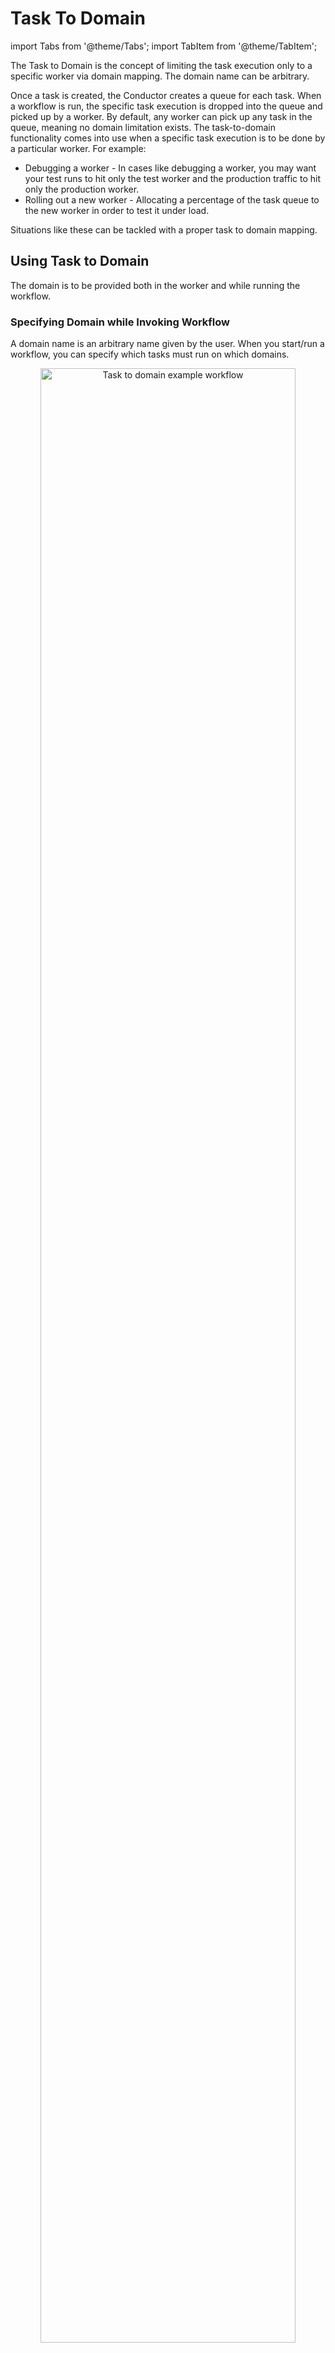# Task To Domain

import Tabs from '@theme/Tabs';
import TabItem from '@theme/TabItem';

The Task to Domain is the concept of limiting the task execution only to a specific worker via domain mapping. The domain name can be arbitrary.

Once a task is created, the Conductor creates a queue for each task. When a workflow is run, the specific task execution is dropped into the queue and picked up by a worker. By default, any worker can pick up any task in the queue, meaning no domain limitation exists.
The task-to-domain functionality comes into use when a specific task execution is to be done by a particular worker. For example:

* Debugging a worker - In cases like debugging a worker, you may want your test runs to hit only the test worker and the production traffic to hit only the production worker.
* Rolling out a new worker - Allocating a percentage of the task queue to the new worker in order to test it under load.

Situations like these can be tackled with a proper task to domain mapping.

## Using Task to Domain​

The domain is to be provided both in the worker and while running the workflow.

### Specifying Domain while Invoking Workflow​

A domain name is an arbitrary name given by the user. When you start/run a workflow, you can specify which tasks must run on which domains.

<p align="center"><img src="/content/img/task-to-domain-illustration.png" alt="Task to domain example workflow" width="90%" height="auto"></img></p>

In the example workflow, the black line indicates the normal production environment, where Worker X polls Task X with no domain set.

Now, let’s push a modified test version of Worker X on a different server. Here, we have given a domain **test** to Worker X. This ensures that this test worker will not pick the production tasks.

To test the workflow with the test version of worker X, we add the following while invoking the workflow.

```json
 {
 "task_x": "test"
 }
 ```

 So when we start/run the workflow, Conductor allows only the worker with the domain **test** to pick up **task_x**. The workflow gets completed with the test version of the worker without affecting the production environment.

 ### Specifying Domain in Worker​

 The workflow invocation is specified with the domain **test**. Next, you need to use the same domain while configuring the worker. 
 <Tabs>
 <TabItem value="Java" lable="Java">

 <ul><li>
 On your worker project, you need to edit the <b>OrkesWorkersApplication</b> file to change the <b>TaskRunner</b> configuration such that <b>task x</b>  is given the domain <b>test</b>.</li><li> Create a HashMap <b>taskToDomainMap</b> with the entry: mapping the <b>task x</b> to the domain <b>test</b>. This is added to the Configurer <b>.withTaskToDomain(taskToDomainMap).</b></li><li> On configuring this, the worker would only pick the tasks in a workflow executed with the same domain <b>test</b>.</li></ul>

</TabItem>
<TabItem value="Python" label="Python">
TO-DO @Gustavo
</TabItem>
<TabItem value="Go" label="Go">
TO-DO @Gustavo
</TabItem>
<TabItem value="CSharp" label="CSharp">
TO-DO @Gustavo
</TabItem>
<TabItem value="Clojure" label="Clojure">
TO-DO @Gustavo
</TabItem>
<TabItem value="Javascript" label="Javascript">
TO-DO @Gustavo
</TabItem>
</Tabs>

 ## Fallback Task to Domain​​

When starting a workflow, multiple domains can be specified as fallbacks; for example, "domain1,domain2". The Conductor keeps track of the last polling time for each task. In this case, it checks for any active workers for domain1; if present, the task is polled by the domain1 worker. If not, the same check is done for the next domain in the sequence, domain2, and so on.

If no workers are active for the domains provided:

* If **NO_DOMAIN** is provided as the last token in the list of domains, then no domain is set for the tasks.
* Otherwise, the task will be added to the last inactive domain in the list of domains, hoping that workers will soon be available for that domain.

Also, a `*` token can be used to apply domains for all tasks. This can be overridden by providing task-specific mappings along with `*`.

In this example, 
```json
"taskToDomain": {
 "*": "mydomain",
 "x":"NO_DOMAIN",
 "y": "abc, NO_DOMAIN",
 "z": "someInactiveDomain1, someInactiveDomain2"
}
```

* Task **x** is put in the default queue (no domain).
* Task **y** is put in the **abc** domain, if available, or in default otherwise.
* Task **z** is put in **someInactiveDomain2**, even though workers are unavailable.
* All other tasks are put in **mydomain**.

:::note
* The "fallback" domain strings can only be used when starting the workflow. When polling from the client, only one domain is used.
* The **NO_DOMAIN** token should be used last.
:::

## Example

<details><summary>Hello World Workflow</summary>

Let’s look at a simple example using the **hello_world** workflow. 

<p align="center"><img src="/content/img/hello-world-sample-workflow.png" alt="Hello World Sample Workflow" width="30%" height="auto"></img></p>

Imagine that the task is polled by a [Java worker](https://github.com/orkes-io/orkesworkers/blob/main/src/main/java/io/orkes/samples/workers/HelloWorld.java). The worker has the following code, which returns “Hello World” on running the workflow. 

```java
 @Override
    public TaskResult execute(Task task) {
        TaskResult result = new TaskResult(task);
        result.addOutputData("hw_response", "Hello World!");
        result.setStatus(TaskResult.Status.COMPLETED);
        return result;
    }
```

When you click **Run Workflow** from the left menu in Conductor UI, the workflow adds a task queue for the **hello_world** task. The worker picks up the task, executes it, and returns the result to the workflow. The workflow output looks like this:

```json
{
    "hw_response":"Hello World!"
}
```
Now, what if this worker is thrashing the database or has a memory leak that impacts the production? A new version must be created to fix the problem. 

Here, we can use the task-to-domain functionality to spin up another version of the worker and run it in the same production workflow, without affecting the production traffic. 

1. Let’s clone the [OrkesWorkers](https://github.com/orkes-io/orkesworkers) repo on your local machine. As a best practice, removing all other worker files except [HelloWorld.java](https://github.com/orkes-io/orkesworkers/blob/main/src/main/java/io/orkes/samples/workers/HelloWorld.java) is recommended for a smooth, error-free running of the worker. 
2. [Create an application](/content/access-control-security/applications#configuring-application) in your Conductor server.
3. Generate the [key & secret](/content/access-control-security/applications#generating-access-keys).
4. [Add permissions](/content/access-control-security/applications#adding-permissions) for the application to the hello_world task and workflow. 

Now, open your java worker and slightly modify the **OrkesWorkersApplication.java**. Change **TaskRunnerConfigurer** as follows: 

```java
public TaskRunnerConfigurer taskRunnerConfigurer(List<Worker> workersList, TaskClient taskClient) {
       log.info("Starting workers : {}", workersList);
       Map<String, String> taskToDomainMap = new HashMap<String, String>();
       taskToDomainMap.put("hello_world", "sample");
       TaskRunnerConfigurer runnerConfigurer = new TaskRunnerConfigurer
               .Builder(taskClient, workersList)
               .withThreadCount(Math.max(1, workersList.size()))
               .withTaskToDomain(taskToDomainMap)
               .build();
       runnerConfigurer.init();
       return runnerConfigurer;
   }
```

In lines 3 & 4, you need to create a HashMap **taskToDomainMap** with the entry: mapping the **hello_world** task to the domain **sample**. This is added to the Configurer **.withTaskToDomain(taskToDomainMap)** in line 8.

1. Now, let’s run Java worker from the local machine. 
2. Run the workflow using the **Run Workflow** button from the Conductor UI.
3. From the left menu, navigate to **TASKS > Queue Monitor** and search for **hello_world**. It would list two active workers polling the task. 

<p align="center"><img src="/content/img/task-queue-monitor.png" alt="Task Queue Monitor for hello_world task" width="90%" height="auto"></img></p>

The **orkesworkers** is our production version, and the **Rizas-MacBook-Air.local** (with domain **sample**) is our "test" worker.

Both of these workers are identical and will have the same output. To show the difference, we can edit our local version of **HelloWorld.java**. In this example, we change the output to "Hello World from Riza’s Mac!" (on line 17 of HelloWorld.java). In reality, you'd be fixing your performance issues or whatever was driving a change to the task code.

Now, when we run the workflow, if we leave the **Task to Domain** box empty, the workflow will run in "production", but if we add the task-to-domain mapping:
```json
{"hello_world":"sample"}
```
The workflow will run with our "test" worker on your local machine. You can verify the output from the **Output** tab in the workflow execution.

<p align="center"><img src="/content/img/hello-world-execution-test-worker.png" alt="Hello World Sample Workflow execution using test worker" width="90%" height="auto"></img></p>

You've just run your production workflow but bypassed one of the production tasks and ran on a test version of the task.
</details>